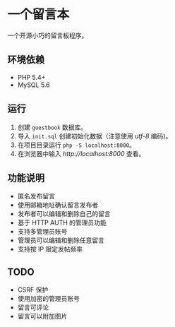 # 一个留言本

一个开源小巧的留言板程序。

## 环境依赖

* PHP 5.4+
* MySQL 5.6

## 运行

1. 创建 `guestbook` 数据库。
2. 导入 `init.sql` 创建初始化数据（注意使用 *utf-8* 编码)。
3. 在项目目录运行 `php -S localhost:8000`。
4. 在浏览器中输入 *http://localhost:8000* 查看。

## 功能说明

* 匿名发布留言
* 使用邮箱地址确认留言发布者
* 发布者可以编辑和删除自己的留言
* 基于 HTTP AUTH 的管理员功能
* 支持多管理员账号
* 管理员可以编辑和删除任意留言
* 支持按 IP 限定发帖频率

## TODO

* CSRF 保护
* 使用加密的管理员账号
* 留言可评论
* 留言可以附加图片

